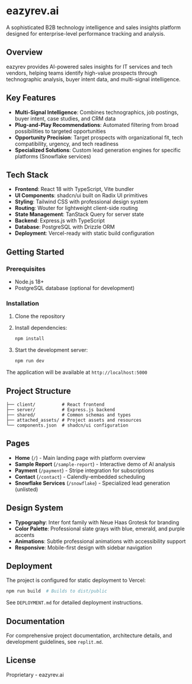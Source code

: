 # eazyrev.ai

A sophisticated B2B technology intelligence and sales insights platform designed for enterprise-level performance tracking and analysis.

## Overview

eazyrev provides AI-powered sales insights for IT services and tech vendors, helping teams identify high-value prospects through technographic analysis, buyer intent data, and multi-signal intelligence.

## Key Features

- **Multi-Signal Intelligence**: Combines technographics, job postings, buyer intent, case studies, and CRM data
- **Plug-and-Play Recommendations**: Automated filtering from broad possibilities to targeted opportunities  
- **Opportunity Precision**: Target prospects with organizational fit, tech compatibility, urgency, and tech readiness
- **Specialized Solutions**: Custom lead generation engines for specific platforms (Snowflake services)

## Tech Stack

- **Frontend**: React 18 with TypeScript, Vite bundler
- **UI Components**: shadcn/ui built on Radix UI primitives
- **Styling**: Tailwind CSS with professional design system
- **Routing**: Wouter for lightweight client-side routing
- **State Management**: TanStack Query for server state
- **Backend**: Express.js with TypeScript
- **Database**: PostgreSQL with Drizzle ORM
- **Deployment**: Vercel-ready with static build configuration

## Getting Started

### Prerequisites

- Node.js 18+ 
- PostgreSQL database (optional for development)

### Installation

1. Clone the repository
2. Install dependencies:
   ```bash
   npm install
   ```

3. Start the development server:
   ```bash
   npm run dev
   ```

The application will be available at `http://localhost:5000`

## Project Structure

```
├── client/          # React frontend
├── server/          # Express.js backend  
├── shared/          # Common schemas and types
├── attached_assets/ # Project assets and resources
└── components.json  # shadcn/ui configuration
```

## Pages

- **Home** (`/`) - Main landing page with platform overview
- **Sample Report** (`/sample-report`) - Interactive demo of AI analysis
- **Payment** (`/payment`) - Stripe integration for subscriptions
- **Contact** (`/contact`) - Calendly-embedded scheduling
- **Snowflake Services** (`/snowflake`) - Specialized lead generation (unlisted)

## Design System

- **Typography**: Inter font family with Neue Haas Grotesk for branding
- **Color Palette**: Professional slate grays with blue, emerald, and purple accents
- **Animations**: Subtle professional animations with accessibility support
- **Responsive**: Mobile-first design with sidebar navigation

## Deployment

The project is configured for static deployment to Vercel:

```bash
npm run build  # Builds to dist/public
```

See `DEPLOYMENT.md` for detailed deployment instructions.

## Documentation

For comprehensive project documentation, architecture details, and development guidelines, see `replit.md`.

## License

Proprietary - eazyrev.ai